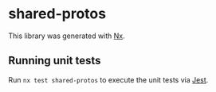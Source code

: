 # shared-protos

This library was generated with [Nx](https://nx.dev).

## Running unit tests

Run `nx test shared-protos` to execute the unit tests via [Jest](https://jestjs.io).
